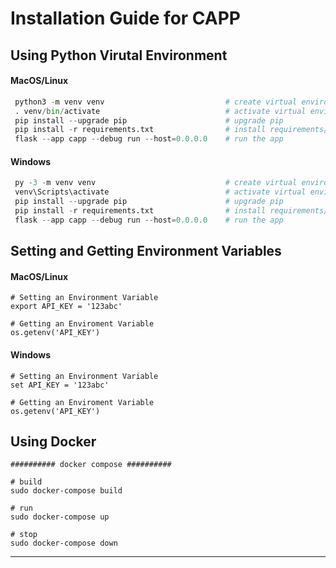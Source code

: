 # Installation Guide for CAPP


## Using Python Virutal Environment

#### MacOS/Linux
```python
 python3 -m venv venv                           # create virtual environment
 . venv/bin/activate                            # activate virtual environment
 pip install --upgrade pip                      # upgrade pip
 pip install -r requirements.txt                # install requirements/dependencies
 flask --app capp --debug run --host=0.0.0.0    # run the app
```


#### Windows
```python
 py -3 -m venv venv                             # create virtual environment
 venv\Scripts\activate                          # activate virtual environment
 pip install --upgrade pip                      # upgrade pip
 pip install -r requirements.txt                # install requirements/dependencies
 flask --app capp --debug run --host=0.0.0.0    # run the app
```


## Setting and Getting Environment Variables

#### MacOS/Linux
```
# Setting an Environment Variable
export API_KEY = '123abc'

# Getting an Enviroment Variable
os.getenv('API_KEY')
```


#### Windows
```
# Setting an Environment Variable
set API_KEY = '123abc'

# Getting an Enviroment Variable
os.getenv('API_KEY')
```


## Using Docker
```
########## docker compose ##########

# build
sudo docker-compose build

# run
sudo docker-compose up

# stop
sudo docker-compose down
```

---
